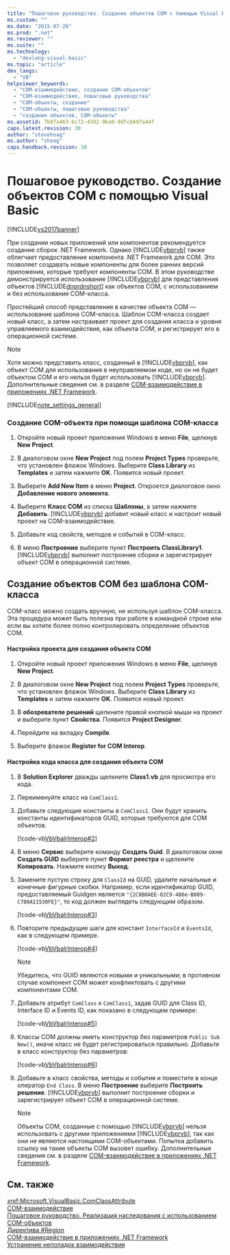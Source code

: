 ```yaml
---
title: "Пошаговое руководство. Создание объектов COM с помощью Visual Basic | Microsoft Docs"
ms.custom: ""
ms.date: "2015-07-20"
ms.prod: ".net"
ms.reviewer: ""
ms.suite: ""
ms.technology: 
  - "devlang-visual-basic"
ms.topic: "article"
dev_langs: 
  - "VB"
helpviewer_keywords: 
  - "COM-взаимодействие, создание COM-объектов"
  - "COM-взаимодействие, пошаговые руководства"
  - "COM-объекты, создание"
  - "COM-объекты, пошаговые руководства"
  - "создание объектов, COM-объекты"
ms.assetid: 7b07a463-bc72-4392-9ba0-9dfcb697a44f
caps.latest.revision: 30
author: "stevehoag"
ms.author: "shoag"
caps.handback.revision: 30
---
```

# Пошаговое руководство. Создание объектов COM с помощью Visual Basic
[!INCLUDE[vs2017banner](../../../visual-basic/includes/vs2017banner.md)]

При создании новых приложений или компонентов рекомендуется создание сборок .NET Framework.  Однако [!INCLUDE[vbprvb](../../../csharp/programming-guide/concepts/linq/includes/vbprvb-md.md)] также облегчает предоставление компонента .NET Framework для COM.  Это позволяет создавать новые компоненты для более ранних версий приложения, которые требуют компоненты COM.  В этом руководстве демонстрируется использование [!INCLUDE[vbprvb](../../../csharp/programming-guide/concepts/linq/includes/vbprvb-md.md)] для представления объектов [!INCLUDE[dnprdnshort](../../../csharp/getting-started/includes/dnprdnshort-md.md)] как объектов COM, с использованием и без использования COM\-класса.  
  
 Простейший способ представления в качестве объекта COM — использование шаблона COM\-класса.  Шаблон COM\-класса создает новый класс, а затем настраивает проект для создания класса и уровня управляемого взаимодействия, как объекта COM, и регистрирует его в операционной системе.  
  
> [!NOTE]
>  Хотя можно представить класс, созданный в [!INCLUDE[vbprvb](../../../csharp/programming-guide/concepts/linq/includes/vbprvb-md.md)], как объект COM для использования в неуправляемом коде, но он не будет объектом COM и его нельзя будет использовать [!INCLUDE[vbprvb](../../../csharp/programming-guide/concepts/linq/includes/vbprvb-md.md)].  Дополнительные сведения см. в разделе [COM\-взаимодействие в приложениях .NET Framework](../../../visual-basic/programming-guide/com-interop/com-interoperability-in-net-framework-applications.md).  
  
 [!INCLUDE[note_settings_general](../../../csharp/language-reference/compiler-messages/includes/note-settings-general-md.md)]  
  
### Создание COM\-объекта при помощи шаблона COM\-класса  
  
1.  Откройте новый проект приложения Windows в меню **File**, щелкнув **New Project**.  
  
2.  В диалоговом окне **New Project** под полем **Project Types** проверьте, что установлен флажок Windows.  Выберите **Class Library** из **Templates** и затем нажмите **OK**.  Появится новый проект.  
  
3.  Выберите **Add New Item** в меню **Project**.  Откроется диалоговое окно **Добавление нового элемента**.  
  
4.  Выберите **Класс COM** из списка **Шаблоны**, а затем нажмите **Добавить**.  [!INCLUDE[vbprvb](../../../csharp/programming-guide/concepts/linq/includes/vbprvb-md.md)] добавит новый класс и настроит новый проект на COM\-взаимодействие.  
  
5.  Добавьте код свойств, методов и событий в COM\-класс.  
  
6.  В меню **Построение** выберите пункт **Построить ClassLibrary1**.  [!INCLUDE[vbprvb](../../../csharp/programming-guide/concepts/linq/includes/vbprvb-md.md)] выполнит построение сборки и зарегистрирует объект COM в операционной системе.  
  
## Создание объектов COM без шаблона COM\-класса  
 COM\-класс можно создать вручную, не используя шаблон COM\-класса.  Эта процедура может быть полезна при работе в командной строке или если вы хотите более полно контролировать определение объектов COM.  
  
#### Настройка проекта для создания объекта COM  
  
1.  Откройте новый проект приложения Windows в меню **File**, щелкнув **New Project**.  
  
2.  В диалоговом окне **New Project** под полем **Project Types** проверьте, что установлен флажок Windows.  Выберите **Class Library** из **Templates** и затем нажмите **OK**.  Появится новый проект.  
  
3.  В **обозревателе решений** щелкните правой кнопкой мыши на проект и выберите пункт **Свойства**.  Появится **Project Designer**.  
  
4.  Перейдите на вкладку **Compile**.  
  
5.  Выберите флажок **Register for COM Interop**.  
  
#### Настройка кода класса для создания объекта COM  
  
1.  В **Solution Explorer** дважды щелкните **Class1.vb** для просмотра его кода.  
  
2.  Переименуйте класс на `ComClass1`.  
  
3.  Добавьте следующие константы в `ComClass1`.  Они будут хранить константы идентификаторов GUID, которые требуются для COM объектов.  
  
     [!code-vb[VbVbalrInterop#2](../../../visual-basic/programming-guide/com-interop/codesnippet/VisualBasic/walkthrough-creating-com-objects_1.vb)]  
  
4.  В меню **Сервис** выберите команду **Создать Guid**.  В диалоговом окне **Создать GUID** выберите пункт **Формат реестра** и щелкните **Копировать**.  Нажмите кнопку **Выход**.  
  
5.  Замените пустую строку для `ClassId` на GUID, удалите начальные и конечные фигурные скобки.  Например, если идентификатор GUID, предоставляемый Guidgen является `"{2C8B0AEE-02C9-486e-B809-C780A11530FE}"`, то код должен выглядеть следующим образом.  
  
     [!code-vb[VbVbalrInterop#3](../../../visual-basic/programming-guide/com-interop/codesnippet/VisualBasic/walkthrough-creating-com-objects_2.vb)]  
  
6.  Повторите предыдущие шаги для констант `InterfaceId` и `EventsId`, как в следующем примере.  
  
     [!code-vb[VbVbalrInterop#4](../../../visual-basic/programming-guide/com-interop/codesnippet/VisualBasic/walkthrough-creating-com-objects_3.vb)]  
  
    > [!NOTE]
    >  Убедитесь, что GUID являются новыми и уникальными; в противном случае компонент COM может конфликтовать с другими компонентами COM.  
  
7.  Добавьте атрибут `ComClass` к `ComClass1`, задав GUID для Class ID, Interface ID и Events ID, как показано в следующем примере:  
  
     [!code-vb[VbVbalrInterop#5](../../../visual-basic/programming-guide/com-interop/codesnippet/VisualBasic/walkthrough-creating-com-objects_4.vb)]  
  
8.  Классы COM должны иметь конструктор без параметров `Public Sub New()`, иначе класс не будет регистрироваться правильно.  Добавьте в класс конструктор без параметров:  
  
     [!code-vb[VbVbalrInterop#6](../../../visual-basic/programming-guide/com-interop/codesnippet/VisualBasic/walkthrough-creating-com-objects_5.vb)]  
  
9. Добавьте в класс свойства, методы и события и поместите в конце оператор `End Class`.  В меню **Построение** выберите  **Построить решение**.  [!INCLUDE[vbprvb](../../../csharp/programming-guide/concepts/linq/includes/vbprvb-md.md)] выполнит построение сборки и зарегистрирует объект COM в операционной системе.  
  
    > [!NOTE]
    >  Объекты COM, созданные с помощью [!INCLUDE[vbprvb](../../../csharp/programming-guide/concepts/linq/includes/vbprvb-md.md)] нельзя использовать с другими приложениями [!INCLUDE[vbprvb](../../../csharp/programming-guide/concepts/linq/includes/vbprvb-md.md)], так как они не являются настоящими COM\-объектами.  Попытка добавить ссылку на такие объекты COM вызовет ошибку.  Дополнительные сведения см. в разделе [COM\-взаимодействие в приложениях .NET Framework](../../../visual-basic/programming-guide/com-interop/com-interoperability-in-net-framework-applications.md).  
  
## См. также  
 <xref:Microsoft.VisualBasic.ComClassAttribute>   
 [COM\-взаимодействие](../../../visual-basic/programming-guide/com-interop/index.md)   
 [Пошаговое руководство. Реализация наследования с использованием COM\-объектов](../../../visual-basic/programming-guide/com-interop/walkthrough-implementing-inheritance-with-com-objects.md)   
 [Директива \#Region](../../../visual-basic/language-reference/directives/region-directive.md)   
 [COM\-взаимодействие в приложениях .NET Framework](../../../visual-basic/programming-guide/com-interop/com-interoperability-in-net-framework-applications.md)   
 [Устранение неполадок взаимодействия](../../../visual-basic/programming-guide/com-interop/troubleshooting-interoperability.md)
